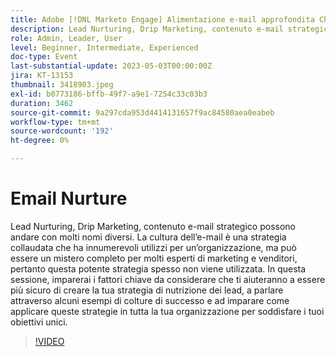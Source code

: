 ```yaml
---
title: Adobe [!DNL Marketo Engage] Alimentazione e-mail approfondita Champion
description: Lead Nurturing, Drip Marketing, contenuto e-mail strategico possono andare con molti nomi diversi. La cultura dell’e-mail è una strategia collaudata che ha innumerevoli utilizzi per un’organizzazione, ma può essere un mistero completo per molti esperti di marketing e venditori, pertanto questa potente strategia spesso non viene utilizzata. In questa sessione, imparerai i fattori chiave da considerare che ti aiuteranno a essere più sicuro di creare la tua strategia di nutrizione dei lead, a parlare attraverso alcuni esempi di colture di successo e ad imparare come applicare queste strategie in tutta la tua organizzazione per soddisfare i tuoi obiettivi unici.
role: Admin, Leader, User
level: Beginner, Intermediate, Experienced
doc-type: Event
last-substantial-update: 2023-05-03T00:00:00Z
jira: KT-13153
thumbnail: 3418903.jpeg
exl-id: b0773186-bffb-49f7-a9e1-7254c33c03b3
duration: 3462
source-git-commit: 9a297cda953d4414131657f9ac84580aea0eabeb
workflow-type: tm+mt
source-wordcount: '192'
ht-degree: 0%

---
```


# Email Nurture

Lead Nurturing, Drip Marketing, contenuto e-mail strategico possono andare con molti nomi diversi. La cultura dell’e-mail è una strategia collaudata che ha innumerevoli utilizzi per un’organizzazione, ma può essere un mistero completo per molti esperti di marketing e venditori, pertanto questa potente strategia spesso non viene utilizzata. In questa sessione, imparerai i fattori chiave da considerare che ti aiuteranno a essere più sicuro di creare la tua strategia di nutrizione dei lead, a parlare attraverso alcuni esempi di colture di successo e ad imparare come applicare queste strategie in tutta la tua organizzazione per soddisfare i tuoi obiettivi unici.

>[!VIDEO](https://video.tv.adobe.com/v/3418903/?learn=on)
